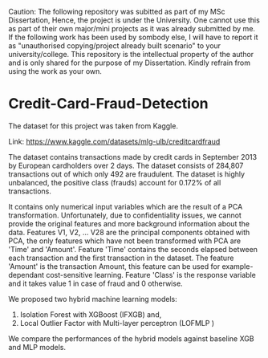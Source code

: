 Caution: The following repository was subitted as part of my MSc Dissertation, Hence, the project is under the University. One cannot use this as part of their own major/mini projects as it was already submitted by me. If the following work has been used by sombody else, I will have to report it as "unauthorised copying/project already built scenario" to your university/college. This repository is the intellectual property of the author and is only shared for the purpose of my Dissertation. Kindly refrain from using the work as your own. 
   
# Credit-Card-Fraud-Detection

The dataset for this project was taken from Kaggle.

Link: https://www.kaggle.com/datasets/mlg-ulb/creditcardfraud

The dataset contains transactions made by credit cards in September 2013 by European cardholders over 2 days. The dataset consists of  284,807 transactions out of which only 492 are fraudulent.  The dataset is highly unbalanced, the positive class (frauds) account for 0.172% of all transactions.

It contains only numerical input variables which are the result of a PCA transformation. Unfortunately, due to confidentiality issues, we cannot provide the original features and more background information about the data. Features V1, V2, … V28 are the principal components obtained with PCA, the only features which have not been transformed with PCA are 'Time' and 'Amount'. Feature 'Time' contains the seconds elapsed between each transaction and the first transaction in the dataset. The feature 'Amount' is the transaction Amount, this feature can be used for example-dependant cost-sensitive learning. Feature 'Class' is the response variable and it takes value 1 in case of fraud and 0 otherwise. 

We proposed two hybrid machine learning models: 
1. Isolation Forest with XGBoost (IFXGB) and,
2. Local Outlier Factor with Multi-layer perceptron (LOFMLP )

We compare the performances of the hybrid models against baseline XGB and MLP models.
